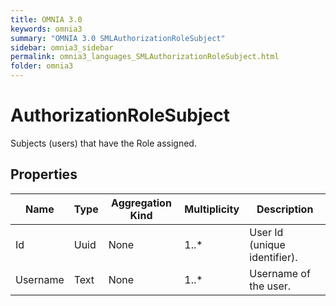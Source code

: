 ```yaml
---
title: OMNIA 3.0
keywords: omnia3
summary: "OMNIA 3.0 SMLAuthorizationRoleSubject"
sidebar: omnia3_sidebar
permalink: omnia3_languages_SMLAuthorizationRoleSubject.html
folder: omnia3
---
```


# AuthorizationRoleSubject
Subjects (users) that have the Role assigned.
## Properties

| Name | Type | Aggregation Kind | Multiplicity | Description |
| --------- | --------- | --------- | --------- | --------- |
| Id | Uuid | None | 1..* | User Id (unique identifier). |
| Username | Text | None | 1..* | Username of the user. |

